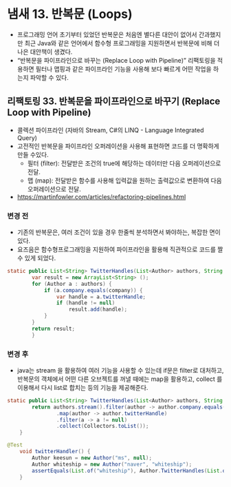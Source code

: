 # 냄새 13. 반복문 (Loops)

- 프로그래밍 언어 초기부터 있었던 반복문은 처음엔 별다른 대안이 없어서 간과했지만 최근
Java와 같은 언어에서 함수형 프로그래밍을 지원하면서 반복문에 비해 더 나은 대안책이
생겼다.
- “반복문을 파이프라인으로 바꾸는 (Replace Loop with Pipeline)” 리팩토링을 적용하면
필터나 맵핑과 같은 파이프라인 기능을 사용해 보다 빠르게 어떤 작업을 하는지 파악할 수
있다.


## 리팩토링 33. 반복문을 파이프라인으로 바꾸기 (Replace Loop with Pipeline)

- 콜렉션 파이프라인 (자바의 Stream, C#의 LINQ - Language Integrated Query)
- 고전적인 반복문을 파이프라인 오퍼레이션을 사용해 표현하면 코드를 더 명확하게 만들 수있다.
    - 필터 (filter): 전달받은 조건의 true에 해당하는 데이터만 다음 오퍼레이션으로 전달.
    - 맵 (map): 전달받은 함수를 사용해 입력값을 원하는 출력값으로 변환하여 다음 오퍼레이션으로 전달.
- https://martinfowler.com/articles/refactoring-pipelines.html

### 변경 전

- 기존의 반복문은, 여러 조건이 있을 경우 한줄씩 분석하면서 봐야하는, 복잡한 면이있다.
- 요즈음은 함수형프로그래밍을 지원하여 파이프라인을 활용해 직관적으로 코드를 짤 수 있게 되었다.

```java
static public List<String> TwitterHandles(List<Author> authors, String company) {
        var result = new ArrayList<String> ();
        for (Author a : authors) {
            if (a.company.equals(company)) {
                var handle = a.twitterHandle;
                if (handle != null)
                    result.add(handle);
            }
        }
        return result;
	    }
```

### 변경 후

- java는 stream 을 활용하여 여러 기능을 사용할 수 있는데
if문은 filter로 대처하고, 반복문의 객체에서 어떤 다른 오브젝트를 꺼낼 때에는 map을 활용하고, collect 를 이용해서 다시 list로 합치는 등의 기능을 제공해준다.

```java
static public List<String> TwitterHandles(List<Author> authors, String company) {
        return authors.stream().filter(author -> author.company.equals(company))
                .map(author -> author.twitterHandle)
                .filter(a -> a != null)
                .collect(Collectors.toList());
    }
```

```java
@Test
    void twitterHandler() {
        Author keesun = new Author("ms", null);
        Author whiteship = new Author("naver", "whiteship");
        assertEquals(List.of("whiteship"), Author.TwitterHandles(List.of(keesun, whiteship), "naver"));
    }
```